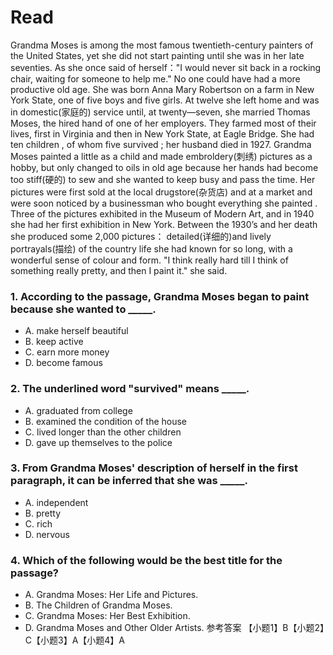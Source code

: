 # Read
Grandma Moses is among the most famous twentieth-century painters of the United States, yet she did not start painting until she was in her late seventies. As she once said of herself："I would never sit back in a rocking chair, waiting for someone to help me." No one could have had a more productive old age.
She was born Anna Mary Robertson on a farm in New York State, one of five boys and five girls. At twelve she left home and was in domestic(家庭的) service until, at twenty—seven, she married Thomas Moses, the hired hand of one of her employers. They farmed most of their lives, first in Virginia and then in New York State, at Eagle Bridge. She had ten children , of whom five survived ; her husband died in 1927.
Grandma Moses painted a little as a child and made embroldery(刺绣) pictures as a hobby, but only changed to oils in old age because her hands had become too stiff(硬的) to sew and she wanted to keep busy and pass the time. Her pictures were first sold at the local drugstore(杂货店) and at a market and were soon noticed by a businessman who bought everything she painted . Three of the pictures exhibited in the Museum of Modern Art, and in 1940 she had her first exhibition in New York. Between the 1930’s and her death she produced some 2,000 pictures： detailed(详细的)and lively portrayals(描绘) of the country life she had known for so long, with a wonderful sense of colour and form. "I think really hard till I think of something really pretty, and then I paint it." she said.
### 1. According to the passage, Grandma Moses began to paint because she wanted to _____.
 * A. make herself beautiful
 * B. keep active
 * C. earn more money
 * D. become famous
### 2. The underlined word "survived" means _____.
 * A. graduated from college
 * B. examined the condition of the house
 * C. lived longer than the other children
 * D. gave up themselves to the police
### 3. From Grandma Moses' description of herself in the first paragraph, it can be inferred that she was _____.
 * A. independent
 * B. pretty
 * C. rich
 * D. nervous
### 4. Which of the following would be the best title for the passage?
 * A. Grandma Moses: Her Life and Pictures.
 * B. The Children of Grandma Moses.
 * C. Grandma Moses: Her Best Exhibition.
 * D. Grandma Moses and Other Older Artists.
参考答案
【小题1】B【小题2】C【小题3】A【小题4】A
